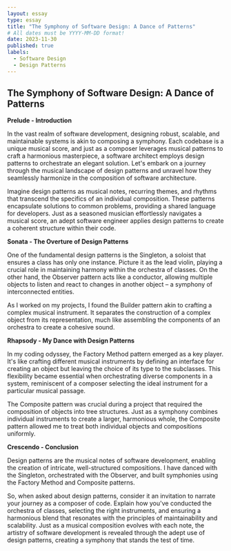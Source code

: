 ```yaml
---
layout: essay
type: essay
title: "The Symphony of Software Design: A Dance of Patterns"
# All dates must be YYYY-MM-DD format!
date: 2023-11-30
published: true
labels:
  - Software Design
  - Design Patterns
---
```

## The Symphony of Software Design: A Dance of Patterns
**Prelude - Introduction**

In the vast realm of software development, designing robust, scalable, and maintainable systems is akin to composing a symphony. Each codebase is a unique musical score, and just as a composer leverages musical patterns to craft a harmonious masterpiece, a software architect employs design patterns to orchestrate an elegant solution. Let's embark on a journey through the musical landscape of design patterns and unravel how they seamlessly harmonize in the composition of software architecture.

Imagine design patterns as musical notes, recurring themes, and rhythms that transcend the specifics of an individual composition. These patterns encapsulate solutions to common problems, providing a shared language for developers. Just as a seasoned musician effortlessly navigates a musical score, an adept software engineer applies design patterns to create a coherent structure within their code.

**Sonata - The Overture of Design Patterns**

One of the fundamental design patterns is the Singleton, a soloist that ensures a class has only one instance. Picture it as the lead violin, playing a crucial role in maintaining harmony within the orchestra of classes. On the other hand, the Observer pattern acts like a conductor, allowing multiple objects to listen and react to changes in another object – a symphony of interconnected entities.

As I worked on my projects, I found the Builder pattern akin to crafting a complex musical instrument. It separates the construction of a complex object from its representation, much like assembling the components of an orchestra to create a cohesive sound.

**Rhapsody - My Dance with Design Patterns**

In my coding odyssey, the Factory Method pattern emerged as a key player. It's like crafting different musical instruments by defining an interface for creating an object but leaving the choice of its type to the subclasses. This flexibility became essential when orchestrating diverse components in a system, reminiscent of a composer selecting the ideal instrument for a particular musical passage.

The Composite pattern was crucial during a project that required the composition of objects into tree structures. Just as a symphony combines individual instruments to create a larger, harmonious whole, the Composite pattern allowed me to treat both individual objects and compositions uniformly.

**Crescendo - Conclusion**

Design patterns are the musical notes of software development, enabling the creation of intricate, well-structured compositions. I have danced with the Singleton, orchestrated with the Observer, and built symphonies using the Factory Method and Composite patterns.

So, when asked about design patterns, consider it an invitation to narrate your journey as a composer of code. Explain how you've conducted the orchestra of classes, selecting the right instruments, and ensuring a harmonious blend that resonates with the principles of maintainability and scalability. Just as a musical composition evolves with each note, the artistry of software development is revealed through the adept use of design patterns, creating a symphony that stands the test of time.
